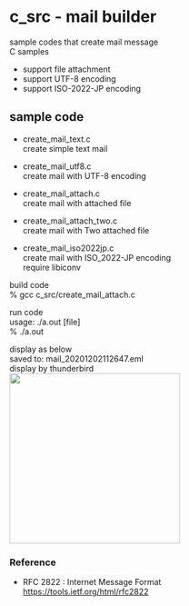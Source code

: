 c_src - mail builder
===============

sample codes that create mail message <br/>
C samples <br/>
 - support file attachment <br/>
- support UTF-8 encoding <br/>
- support ISO-2022-JP encoding <br/>

## sample code
- create_mail_text.c <br/>
create simple text mail  <br/>
- create_mail_utf8.c  <br/>
create mail with UTF-8 encoding <br/>
- create_mail_attach.c <br/>
create mail with attached file <br/>
- create_mail_attach_two.c <br/>
create mail with Two attached file <br/>

- create_mail_iso2022jp.c  <br/>
create mail with ISO_2022-JP encoding <br/>
require libiconv <br/>

build code <br/>
% gcc c_src/create_mail_attach.c <br/>

run code <br/>
usage: ./a.out [file] <br/>
% ./a.out <br/>

display as below <br/>
saved to: mail_20201202112647.eml <br/>
display by thunderbird <br/>
<image src="https://raw.githubusercontent.com/ohwada/MAC_cpp_Samples/master/mail_builder/screenshot/thunderbird_create_mail_attach.png" width="300" /><br/>

### Reference
- RFC 2822 : Internet Message Format  <br/>
https://tools.ietf.org/html/rfc2822  <br/>

